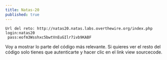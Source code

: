 ```yaml
---
title: Natas-20
published: true
---
```


```
Url del reto: http://natas20.natas.labs.overthewire.org/index.php
login:natas20
 pass:eofm3Wsshxc5bwtVnEuGIlr7ivb9KABF
```

Voy a mostrar lo parte del código más relevante. Si quieres ver el resto del código solo tienes que autenticarte y hacer clic en el link view sourcecode.

